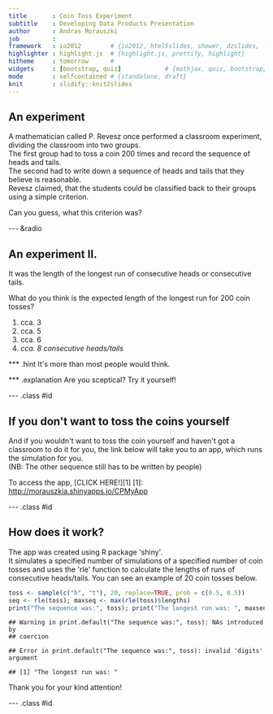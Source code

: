 ```yaml
---
title       : Coin Toss Experiment
subtitle    : Developing Data Products Presentation
author      : Andras Morauszki
job         : 
framework   : io2012        # {io2012, html5slides, shower, dzslides, ...}
highlighter : highlight.js  # {highlight.js, prettify, highlight}
hitheme     : tomorrow      # 
widgets     : [bootstrap, quiz]            # {mathjax, quiz, bootstrap}
mode        : selfcontained # {standalone, draft}
knit        : slidify::knit2slides
---
```


## An experiment

A mathematician called P. Revesz once performed a classroom experiment, dividing the classroom into two groups.  
The first group had to toss a coin 200 times and record the sequence of heads and tails.  
The second had to write down a sequence of heads and tails that they believe is reasonable.  
Revesz claimed, that the students could be classified back to their groups using a simple criterion.  
  
Can you guess, what this criterion was?

--- &radio

## An experiment II.

It was the length of the longest run of consecutive heads or consecutive tails.

What do you think is the expected length of the longest run for 200 coin tosses?

1. cca. 3 
2. cca. 5
3. cca. 6
4. _cca. 8 consecutive heads/tails_

*** .hint 
It's more than most people would think.

*** .explanation 
Are you sceptical? Try it yourself!

--- .class #id

## If you don't want to toss the coins yourself

And if you wouldn't want to toss the coin yourself and haven't got a classroom to do it for you, the link below will take you to an app, which runs the simulation for you.  
(NB: The other sequence still has to be written by people)

To access the app, [CLICK HERE!][1]
[1]: http://morauszkia.shinyapps.io/CPMyApp

--- .class #id

## How does it work?

The app was created using R package 'shiny'.  
It simulates a specified number of simulations of a specified number of coin tosses and uses the 'rle' function to calculate the lengths of runs of consecutive heads/tails. You can see an example of 20 coin tosses below.


```r
toss <- sample(c("h", "t"), 20, replace=TRUE, prob = c(0.5, 0.5))
seq <- rle(toss); maxseq <- max(rle(toss)$lengths)
print("The sequence was:", toss); print("The longest run was: ", maxseq)
```

```
## Warning in print.default("The sequence was:", toss): NAs introduced by
## coercion
```

```
## Error in print.default("The sequence was:", toss): invalid 'digits' argument
```

```
## [1] "The longest run was: "
```

Thank you for your kind attention!

--- .class #id
